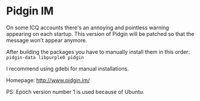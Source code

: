Pidgin IM
=========

On some ICQ accounts there's an annoying and pointless warning appearing on each startup.
This version of Pidgin will be patched so that the message won't appear anymore.

After building the packages you have to manually install them in this order: `pidgin-data libpurple0 pidgin`

I recommend using gdebi for manual installations.

Homepage: http://www.pidgin.im/

PS: Epoch version number 1 is used because of Ubuntu.

